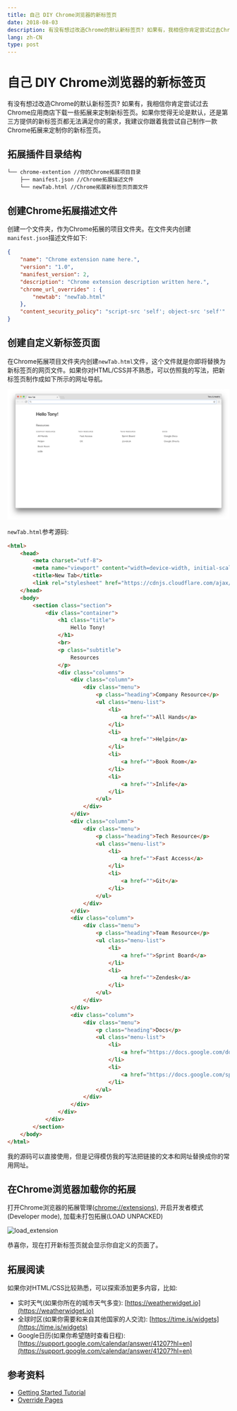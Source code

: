 ```yaml
---
title: 自己 DIY Chrome浏览器的新标签页
date: 2018-08-03
description: 有没有想过改造Chrome的默认新标签页? 如果有，我相信你肯定尝试过去Chrome应用商店下载一些拓展来定制新标签页。如果你觉得无论是默认，还是第三方提供的新标签页都无法满足你的需求，我建议你跟着我尝试自己制作一款Chrome拓展来定制你的新标签页。
lang: zh-CN
type: post
---
```


# 自己 DIY Chrome浏览器的新标签页

有没有想过改造Chrome的默认新标签页? 如果有，我相信你肯定尝试过去Chrome应用商店下载一些拓展来定制新标签页。如果你觉得无论是默认，还是第三方提供的新标签页都无法满足你的需求，我建议你跟着我尝试自己制作一款Chrome拓展来定制你的新标签页。

## 拓展插件目录结构

```sh
└── chrome-extention //你的Chrome拓展项目目录
    ├── manifest.json //Chrome拓展描述文件
    └── newTab.html //Chrome拓展新标签页页面文件
```

## 创建Chrome拓展描述文件

创建一个文件夹，作为Chrome拓展的项目文件夹。在文件夹内创建`manifest.json`描述文件如下:

```json
{
    "name": "Chrome extension name here.",
    "version": "1.0",
    "manifest_version": 2,
    "description": "Chrome extension description written here.",
    "chrome_url_overrides" : {
        "newtab": "newTab.html"
    },
    "content_security_policy": "script-src 'self'; object-src 'self'"
}
```

## 创建自定义新标签页面

在Chrome拓展项目文件夹内创建`newTab.html`文件，这个文件就是你即将替换为新标签页的网页文件。如果你对HTML/CSS并不熟悉，可以仿照我的写法，把新标签页制作成如下所示的网址导航。

![20180803-1](./20180803-1.png)

`newTab.html`参考源码:

```html
<html>
    <head>
        <meta charset="utf-8">
        <meta name="viewport" content="width=device-width, initial-scale=1">
        <title>New Tab</title>
        <link rel="stylesheet" href="https://cdnjs.cloudflare.com/ajax/libs/bulma/0.7.1/css/bulma.min.css">
    </head>
    <body>
        <section class="section">
            <div class="container">
                <h1 class="title">
                    Hello Tony!
                </h1>
                <br>
                <p class="subtitle">
                    Resources
                </p>
                <div class="columns">
                    <div class="column">
                        <div class="menu">
                            <p class="heading">Company Resource</p>
                            <ul class="menu-list">
                                <li>
                                    <a href="">All Hands</a>
                                </li>
                                <li>
                                    <a href="">Helpin</a>
                                </li>
                                <li>
                                    <a href="">Book Room</a>
                                </li>
                                <li>
                                    <a href="">Inlife</a>
                                </li>
                            </ul>
                        </div>
                    </div>
                    <div class="column">
                        <div class="menu">
                            <p class="heading">Tech Resource</p>
                            <ul class="menu-list">
                                <li>
                                    <a href="">Fast Access</a>
                                </li>
                                <li>
                                    <a href="">Git</a>
                                </li>
                            </ul>
                        </div>
                    </div>
                    <div class="column">
                        <div class="menu">
                            <p class="heading">Team Resource</p>
                            <ul class="menu-list">
                                <li>
                                    <a href="">Sprint Board</a>
                                </li>
                                <li>
                                    <a href="">Zendesk</a>
                                </li>
                            </ul>
                        </div>
                    </div>
                    <div class="column">
                        <div class="menu">
                            <p class="heading">Docs</p>
                            <ul class="menu-list">
                                <li>
                                    <a href="https://docs.google.com/document">Google Docs</a>
                                </li>
                                <li>
                                    <a href="https://docs.google.com/spreadsheets">Google Sheets</a>
                                </li>
                            </ul>
                        </div>
                    </div>
                </div>
            </div>
        </section>
    </body>
</html>
```

我的源码可以直接使用，但是记得模仿我的写法把链接的文本和网址替换成你的常用网址。

## 在Chrome浏览器加载你的拓展

打开Chrome浏览器的拓展管理([chrome://extensions](chrome://extensions)), 开启开发者模式(Developer mode), 加载未打包拓展(LOAD UNPACKED)

![load_extension](https://developer.chrome.com/static/images/get_started/load_extension.png)

恭喜你，现在打开新标签页就会显示你自定义的页面了。

## 拓展阅读

如果你对HTML/CSS比较熟悉，可以探索添加更多内容，比如:

- 实时天气(如果你所在的城市天气多变): [https://weatherwidget.io](https://weatherwidget.io)
- 全球时区(如果你需要和来自其他国家的人交流): [https://time.is/widgets](https://time.is/widgets)
- Google日历(如果你希望随时查看日程): [https://support.google.com/calendar/answer/41207?hl=en](https://support.google.com/calendar/answer/41207?hl=en)

## 参考资料

- [Getting Started Tutorial](https://developer.chrome.com/extensions/getstarted)
- [Override Pages](https://developer.chrome.com/extensions/override)